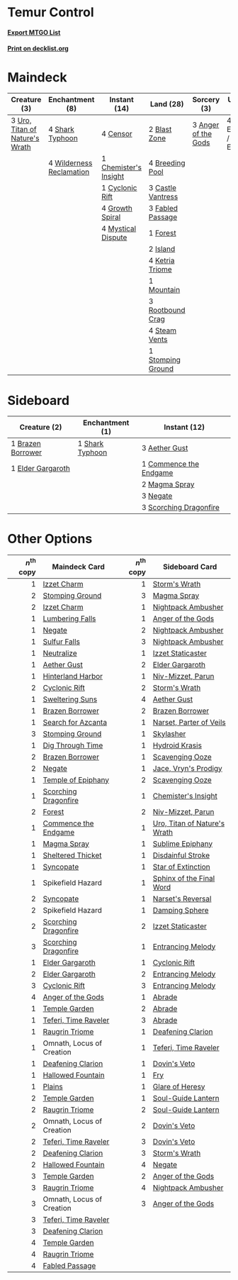 # Temur Control

#### [Export MTGO List](../collection/Temur%20Control/Temur%20Control.txt)
#### [Print on decklist.org](http://decklist.org/?deckmain=3%09Anger%20of%20the%20Gods%0A2%09Blast%20Zone%0A4%09Breeding%20Pool%0A3%09Castle%20Vantress%0A4%09Censor%0A1%09Chemister's%20Insight%0A1%09Cyclonic%20Rift%0A4%09Expansion%20/%20Explosion%0A3%09Fabled%20Passage%0A1%09Forest%0A4%09Growth%20Spiral%0A2%09Island%0A4%09Ketria%20Triome%0A1%09Mountain%0A4%09Mystical%20Dispute%0A3%09Rootbound%20Crag%0A4%09Shark%20Typhoon%0A4%09Steam%20Vents%0A1%09Stomping%20Ground%0A3%09Uro,%20Titan%20of%20Nature's%20Wrath%0A4%09Wilderness%20Reclamation&deckside=3%09Aether%20Gust%0A1%09Brazen%20Borrower%0A1%09Commence%20the%20Endgame%0A1%09Elder%20Gargaroth%0A2%09Magma%20Spray%0A3%09Negate%0A3%09Scorching%20Dragonfire%0A1%09Shark%20Typhoon)
# Maindeck

|                                              Creature (3)                                               |                                          Enchantment (8)                                          |                                          Instant (14)                                          |                                         Land (28)                                          |                                         Sorcery (3)                                          |      Unknown (4)      |
|---------------------------------------------------------------------------------------------------------|---------------------------------------------------------------------------------------------------|------------------------------------------------------------------------------------------------|--------------------------------------------------------------------------------------------|----------------------------------------------------------------------------------------------|-----------------------|
|3 [Uro, Titan of Nature's Wrath](http://gatherer.wizards.com/Pages/Card/Details.aspx?multiverseid=476480)|4 [Shark Typhoon](http://gatherer.wizards.com/Pages/Card/Details.aspx?multiverseid=479587)         |4 [Censor](http://gatherer.wizards.com/Pages/Card/Details.aspx?multiverseid=426748)             |2 [Blast Zone](http://gatherer.wizards.com/Pages/Card/Details.aspx?multiverseid=461171)     |3 [Anger of the Gods](http://gatherer.wizards.com/Pages/Card/Details.aspx?multiverseid=438682)|4 Expansion / Explosion|
|                                                                                                         |4 [Wilderness Reclamation](http://gatherer.wizards.com/Pages/Card/Details.aspx?multiverseid=457293)|1 [Chemister's Insight](http://gatherer.wizards.com/Pages/Card/Details.aspx?multiverseid=452782)|4 [Breeding Pool](http://gatherer.wizards.com/Pages/Card/Details.aspx?multiverseid=97088)   |                                                                                              |                       |
|                                                                                                         |                                                                                                   |1 [Cyclonic Rift](http://gatherer.wizards.com/Pages/Card/Details.aspx?multiverseid=389477)      |3 [Castle Vantress](http://gatherer.wizards.com/Pages/Card/Details.aspx?multiverseid=473204)|                                                                                              |                       |
|                                                                                                         |                                                                                                   |4 [Growth Spiral](http://gatherer.wizards.com/Pages/Card/Details.aspx?multiverseid=457322)      |3 [Fabled Passage](http://gatherer.wizards.com/Pages/Card/Details.aspx?multiverseid=473206) |                                                                                              |                       |
|                                                                                                         |                                                                                                   |4 [Mystical Dispute](http://gatherer.wizards.com/Pages/Card/Details.aspx?multiverseid=473020)   |1 [Forest](http://gatherer.wizards.com/Pages/Card/Details.aspx?multiverseid=439860)         |                                                                                              |                       |
|                                                                                                         |                                                                                                   |                                                                                                |2 [Island](http://gatherer.wizards.com/Pages/Card/Details.aspx?multiverseid=439857)         |                                                                                              |                       |
|                                                                                                         |                                                                                                   |                                                                                                |4 [Ketria Triome](http://gatherer.wizards.com/Pages/Card/Details.aspx?multiverseid=479770)  |                                                                                              |                       |
|                                                                                                         |                                                                                                   |                                                                                                |1 [Mountain](http://gatherer.wizards.com/Pages/Card/Details.aspx?multiverseid=439859)       |                                                                                              |                       |
|                                                                                                         |                                                                                                   |                                                                                                |3 [Rootbound Crag](http://gatherer.wizards.com/Pages/Card/Details.aspx?multiverseid=420934) |                                                                                              |                       |
|                                                                                                         |                                                                                                   |                                                                                                |4 [Steam Vents](http://gatherer.wizards.com/Pages/Card/Details.aspx?multiverseid=405109)    |                                                                                              |                       |
|                                                                                                         |                                                                                                   |                                                                                                |1 [Stomping Ground](http://gatherer.wizards.com/Pages/Card/Details.aspx?multiverseid=405110)|                                                                                              |                       |


# Sideboard

|                                        Creature (2)                                        |                                     Enchantment (1)                                      |                                          Instant (12)                                           |
|--------------------------------------------------------------------------------------------|------------------------------------------------------------------------------------------|-------------------------------------------------------------------------------------------------|
|1 [Brazen Borrower](http://gatherer.wizards.com/Pages/Card/Details.aspx?multiverseid=473001)|1 [Shark Typhoon](http://gatherer.wizards.com/Pages/Card/Details.aspx?multiverseid=479587)|3 [Aether Gust](http://gatherer.wizards.com/Pages/Card/Details.aspx?multiverseid=466796)         |
|1 [Elder Gargaroth](http://gatherer.wizards.com/Pages/Card/Details.aspx?multiverseid=485502)|                                                                                          |1 [Commence the Endgame](http://gatherer.wizards.com/Pages/Card/Details.aspx?multiverseid=460972)|
|                                                                                            |                                                                                          |2 [Magma Spray](http://gatherer.wizards.com/Pages/Card/Details.aspx?multiverseid=426843)         |
|                                                                                            |                                                                                          |3 [Negate](http://gatherer.wizards.com/Pages/Card/Details.aspx?multiverseid=423707)              |
|                                                                                            |                                                                                          |3 [Scorching Dragonfire](http://gatherer.wizards.com/Pages/Card/Details.aspx?multiverseid=473101)|


# Other Options

|*n*<sup>th</sup> copy|                                         Maindeck Card                                         |*n*<sup>th</sup> copy|                                            Sideboard Card                                             |
|--------------------:|-----------------------------------------------------------------------------------------------|--------------------:|-------------------------------------------------------------------------------------------------------|
|                    1|[Izzet Charm](http://gatherer.wizards.com/Pages/Card/Details.aspx?multiverseid=338413)         |                    1|[Storm's Wrath](http://gatherer.wizards.com/Pages/Card/Details.aspx?multiverseid=476408)               |
|                    2|[Stomping Ground](http://gatherer.wizards.com/Pages/Card/Details.aspx?multiverseid=405110)     |                    3|[Magma Spray](http://gatherer.wizards.com/Pages/Card/Details.aspx?multiverseid=426843)                 |
|                    2|[Izzet Charm](http://gatherer.wizards.com/Pages/Card/Details.aspx?multiverseid=338413)         |                    1|[Nightpack Ambusher](http://gatherer.wizards.com/Pages/Card/Details.aspx?multiverseid=466939)          |
|                    1|[Lumbering Falls](http://gatherer.wizards.com/Pages/Card/Details.aspx?multiverseid=401943)     |                    1|[Anger of the Gods](http://gatherer.wizards.com/Pages/Card/Details.aspx?multiverseid=438682)           |
|                    1|[Negate](http://gatherer.wizards.com/Pages/Card/Details.aspx?multiverseid=423707)              |                    2|[Nightpack Ambusher](http://gatherer.wizards.com/Pages/Card/Details.aspx?multiverseid=466939)          |
|                    1|[Sulfur Falls](http://gatherer.wizards.com/Pages/Card/Details.aspx?multiverseid=443135)        |                    3|[Nightpack Ambusher](http://gatherer.wizards.com/Pages/Card/Details.aspx?multiverseid=466939)          |
|                    1|[Neutralize](http://gatherer.wizards.com/Pages/Card/Details.aspx?multiverseid=479579)          |                    1|[Izzet Staticaster](http://gatherer.wizards.com/Pages/Card/Details.aspx?multiverseid=253638)           |
|                    1|[Aether Gust](http://gatherer.wizards.com/Pages/Card/Details.aspx?multiverseid=466796)         |                    2|[Elder Gargaroth](http://gatherer.wizards.com/Pages/Card/Details.aspx?multiverseid=485502)             |
|                    1|[Hinterland Harbor](http://gatherer.wizards.com/Pages/Card/Details.aspx?multiverseid=443128)   |                    1|[Niv-Mizzet, Parun](http://gatherer.wizards.com/Pages/Card/Details.aspx?multiverseid=452942)           |
|                    2|[Cyclonic Rift](http://gatherer.wizards.com/Pages/Card/Details.aspx?multiverseid=389477)       |                    2|[Storm's Wrath](http://gatherer.wizards.com/Pages/Card/Details.aspx?multiverseid=476408)               |
|                    1|[Sweltering Suns](http://gatherer.wizards.com/Pages/Card/Details.aspx?multiverseid=426851)     |                    4|[Aether Gust](http://gatherer.wizards.com/Pages/Card/Details.aspx?multiverseid=466796)                 |
|                    1|[Brazen Borrower](http://gatherer.wizards.com/Pages/Card/Details.aspx?multiverseid=473001)     |                    2|[Brazen Borrower](http://gatherer.wizards.com/Pages/Card/Details.aspx?multiverseid=473001)             |
|                    1|[Search for Azcanta](http://gatherer.wizards.com/Pages/Card/Details.aspx?multiverseid=435226)  |                    1|[Narset, Parter of Veils](http://gatherer.wizards.com/Pages/Card/Details.aspx?multiverseid=460988)     |
|                    3|[Stomping Ground](http://gatherer.wizards.com/Pages/Card/Details.aspx?multiverseid=405110)     |                    1|[Skylasher](http://gatherer.wizards.com/Pages/Card/Details.aspx?multiverseid=369083)                   |
|                    1|[Dig Through Time](http://gatherer.wizards.com/Pages/Card/Details.aspx?multiverseid=386518)    |                    1|[Hydroid Krasis](http://gatherer.wizards.com/Pages/Card/Details.aspx?multiverseid=457327)              |
|                    2|[Brazen Borrower](http://gatherer.wizards.com/Pages/Card/Details.aspx?multiverseid=473001)     |                    1|[Scavenging Ooze](http://gatherer.wizards.com/Pages/Card/Details.aspx?multiverseid=420783)             |
|                    2|[Negate](http://gatherer.wizards.com/Pages/Card/Details.aspx?multiverseid=423707)              |                    1|[Jace, Vryn's Prodigy](http://gatherer.wizards.com/Pages/Card/Details.aspx?multiverseid=398434)        |
|                    1|[Temple of Epiphany](http://gatherer.wizards.com/Pages/Card/Details.aspx?multiverseid=442808)  |                    2|[Scavenging Ooze](http://gatherer.wizards.com/Pages/Card/Details.aspx?multiverseid=420783)             |
|                    1|[Scorching Dragonfire](http://gatherer.wizards.com/Pages/Card/Details.aspx?multiverseid=473101)|                    1|[Chemister's Insight](http://gatherer.wizards.com/Pages/Card/Details.aspx?multiverseid=452782)         |
|                    2|[Forest](http://gatherer.wizards.com/Pages/Card/Details.aspx?multiverseid=439860)              |                    2|[Niv-Mizzet, Parun](http://gatherer.wizards.com/Pages/Card/Details.aspx?multiverseid=452942)           |
|                    1|[Commence the Endgame](http://gatherer.wizards.com/Pages/Card/Details.aspx?multiverseid=460972)|                    1|[Uro, Titan of Nature's Wrath](http://gatherer.wizards.com/Pages/Card/Details.aspx?multiverseid=476480)|
|                    1|[Magma Spray](http://gatherer.wizards.com/Pages/Card/Details.aspx?multiverseid=426843)         |                    1|[Sublime Epiphany](http://gatherer.wizards.com/Pages/Card/Details.aspx?multiverseid=488254)            |
|                    1|[Sheltered Thicket](http://gatherer.wizards.com/Pages/Card/Details.aspx?multiverseid=426950)   |                    1|[Disdainful Stroke](http://gatherer.wizards.com/Pages/Card/Details.aspx?multiverseid=420705)           |
|                    1|[Syncopate](http://gatherer.wizards.com/Pages/Card/Details.aspx?multiverseid=442955)           |                    1|[Star of Extinction](http://gatherer.wizards.com/Pages/Card/Details.aspx?multiverseid=435315)          |
|                    1|Spikefield Hazard                                                                              |                    1|[Sphinx of the Final Word](http://gatherer.wizards.com/Pages/Card/Details.aspx?multiverseid=407573)    |
|                    2|[Syncopate](http://gatherer.wizards.com/Pages/Card/Details.aspx?multiverseid=442955)           |                    1|[Narset's Reversal](http://gatherer.wizards.com/Pages/Card/Details.aspx?multiverseid=460989)           |
|                    2|Spikefield Hazard                                                                              |                    1|[Damping Sphere](http://gatherer.wizards.com/Pages/Card/Details.aspx?multiverseid=443101)              |
|                    2|[Scorching Dragonfire](http://gatherer.wizards.com/Pages/Card/Details.aspx?multiverseid=473101)|                    2|[Izzet Staticaster](http://gatherer.wizards.com/Pages/Card/Details.aspx?multiverseid=253638)           |
|                    3|[Scorching Dragonfire](http://gatherer.wizards.com/Pages/Card/Details.aspx?multiverseid=473101)|                    1|[Entrancing Melody](http://gatherer.wizards.com/Pages/Card/Details.aspx?multiverseid=435207)           |
|                    1|[Elder Gargaroth](http://gatherer.wizards.com/Pages/Card/Details.aspx?multiverseid=485502)     |                    1|[Cyclonic Rift](http://gatherer.wizards.com/Pages/Card/Details.aspx?multiverseid=389477)               |
|                    2|[Elder Gargaroth](http://gatherer.wizards.com/Pages/Card/Details.aspx?multiverseid=485502)     |                    2|[Entrancing Melody](http://gatherer.wizards.com/Pages/Card/Details.aspx?multiverseid=435207)           |
|                    3|[Cyclonic Rift](http://gatherer.wizards.com/Pages/Card/Details.aspx?multiverseid=389477)       |                    3|[Entrancing Melody](http://gatherer.wizards.com/Pages/Card/Details.aspx?multiverseid=435207)           |
|                    4|[Anger of the Gods](http://gatherer.wizards.com/Pages/Card/Details.aspx?multiverseid=438682)   |                    1|[Abrade](http://gatherer.wizards.com/Pages/Card/Details.aspx?multiverseid=430772)                      |
|                    1|[Temple Garden](http://gatherer.wizards.com/Pages/Card/Details.aspx?multiverseid=405112)       |                    2|[Abrade](http://gatherer.wizards.com/Pages/Card/Details.aspx?multiverseid=430772)                      |
|                    1|[Teferi, Time Raveler](http://gatherer.wizards.com/Pages/Card/Details.aspx?multiverseid=461148)|                    3|[Abrade](http://gatherer.wizards.com/Pages/Card/Details.aspx?multiverseid=430772)                      |
|                    1|[Raugrin Triome](http://gatherer.wizards.com/Pages/Card/Details.aspx?multiverseid=479771)      |                    1|[Deafening Clarion](http://gatherer.wizards.com/Pages/Card/Details.aspx?multiverseid=452915)           |
|                    1|Omnath, Locus of Creation                                                                      |                    1|[Teferi, Time Raveler](http://gatherer.wizards.com/Pages/Card/Details.aspx?multiverseid=461148)        |
|                    1|[Deafening Clarion](http://gatherer.wizards.com/Pages/Card/Details.aspx?multiverseid=452915)   |                    1|[Dovin's Veto](http://gatherer.wizards.com/Pages/Card/Details.aspx?multiverseid=461120)                |
|                    1|[Hallowed Fountain](http://gatherer.wizards.com/Pages/Card/Details.aspx?multiverseid=97071)    |                    1|[Fry](http://gatherer.wizards.com/Pages/Card/Details.aspx?multiverseid=466894)                         |
|                    1|[Plains](http://gatherer.wizards.com/Pages/Card/Details.aspx?multiverseid=439856)              |                    1|[Glare of Heresy](http://gatherer.wizards.com/Pages/Card/Details.aspx?multiverseid=373691)             |
|                    2|[Temple Garden](http://gatherer.wizards.com/Pages/Card/Details.aspx?multiverseid=405112)       |                    1|[Soul-Guide Lantern](http://gatherer.wizards.com/Pages/Card/Details.aspx?multiverseid=476488)          |
|                    2|[Raugrin Triome](http://gatherer.wizards.com/Pages/Card/Details.aspx?multiverseid=479771)      |                    2|[Soul-Guide Lantern](http://gatherer.wizards.com/Pages/Card/Details.aspx?multiverseid=476488)          |
|                    2|Omnath, Locus of Creation                                                                      |                    2|[Dovin's Veto](http://gatherer.wizards.com/Pages/Card/Details.aspx?multiverseid=461120)                |
|                    2|[Teferi, Time Raveler](http://gatherer.wizards.com/Pages/Card/Details.aspx?multiverseid=461148)|                    3|[Dovin's Veto](http://gatherer.wizards.com/Pages/Card/Details.aspx?multiverseid=461120)                |
|                    2|[Deafening Clarion](http://gatherer.wizards.com/Pages/Card/Details.aspx?multiverseid=452915)   |                    3|[Storm's Wrath](http://gatherer.wizards.com/Pages/Card/Details.aspx?multiverseid=476408)               |
|                    2|[Hallowed Fountain](http://gatherer.wizards.com/Pages/Card/Details.aspx?multiverseid=97071)    |                    4|[Negate](http://gatherer.wizards.com/Pages/Card/Details.aspx?multiverseid=423707)                      |
|                    3|[Temple Garden](http://gatherer.wizards.com/Pages/Card/Details.aspx?multiverseid=405112)       |                    2|[Anger of the Gods](http://gatherer.wizards.com/Pages/Card/Details.aspx?multiverseid=438682)           |
|                    3|[Raugrin Triome](http://gatherer.wizards.com/Pages/Card/Details.aspx?multiverseid=479771)      |                    4|[Nightpack Ambusher](http://gatherer.wizards.com/Pages/Card/Details.aspx?multiverseid=466939)          |
|                    3|Omnath, Locus of Creation                                                                      |                    3|[Anger of the Gods](http://gatherer.wizards.com/Pages/Card/Details.aspx?multiverseid=438682)           |
|                    3|[Teferi, Time Raveler](http://gatherer.wizards.com/Pages/Card/Details.aspx?multiverseid=461148)|                     |                                                                                                       |
|                    3|[Deafening Clarion](http://gatherer.wizards.com/Pages/Card/Details.aspx?multiverseid=452915)   |                     |                                                                                                       |
|                    4|[Temple Garden](http://gatherer.wizards.com/Pages/Card/Details.aspx?multiverseid=405112)       |                     |                                                                                                       |
|                    4|[Raugrin Triome](http://gatherer.wizards.com/Pages/Card/Details.aspx?multiverseid=479771)      |                     |                                                                                                       |
|                    4|[Fabled Passage](http://gatherer.wizards.com/Pages/Card/Details.aspx?multiverseid=473206)      |                     |                                                                                                       |

